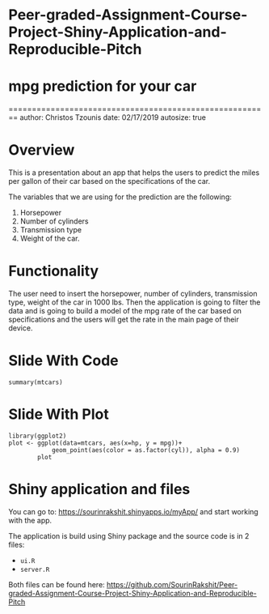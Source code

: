 # Peer-graded-Assignment-Course-Project-Shiny-Application-and-Reproducible-Pitch

# mpg prediction for your car
========================================================
author: Christos Tzounis
date: 02/17/2019
autosize: true

Overview
========================================================

This is a presentation about an app that helps the users to predict the miles per gallon of their car based on the specifications of the car.

The variables that we are using for the prediction are the following:

1. Horsepower
2. Number of cylinders
3. Transmission type 
4. Weight of the car.


Functionality
========================================================

The user need to insert the horsepower, number of cylinders, transmission type, weight of the car in 1000 lbs. Then the application is going to filter the data and is going to build a model of the mpg rate of the car based on specifications and the users will get the rate in the main page of their device.


Slide With Code
========================================================

```{r}
summary(mtcars)
```

Slide With Plot
========================================================

```{r, echo=FALSE}
library(ggplot2)
plot <- ggplot(data=mtcars, aes(x=hp, y = mpg))+
            geom_point(aes(color = as.factor(cyl)), alpha = 0.9)
        plot
```

Shiny application and files
========================================================

You can go to: https://sourinrakshit.shinyapps.io/myApp/
and start working with the app.

The application is build using Shiny package and the source code is in 2 files:
- `ui.R`
- `server.R`

Both files can be found here: https://github.com/SourinRakshit/Peer-graded-Assignment-Course-Project-Shiny-Application-and-Reproducible-Pitch

